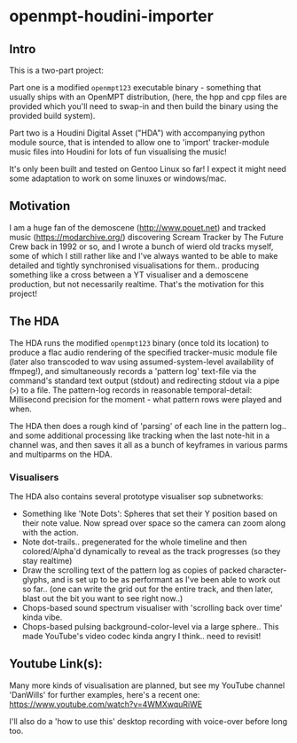 # openmpt-houdini-importer

## Intro
This is a two-part project:

Part one is a modified `openmpt123` executable binary - something that usually ships with an OpenMPT distribution, (here, the hpp and cpp files are provided which you'll need to swap-in and then build the binary using the provided build system).

Part two is a Houdini Digital Asset ("HDA") with accompanying python module source, that is intended to allow one to 'import' tracker-module music files into Houdini for lots of fun visualising the music! 

It's only been built and tested on Gentoo Linux so far! I expect it might need some adaptation to work on some linuxes or windows/mac.

## Motivation
I am a huge fan of the demoscene (http://www.pouet.net) and tracked music (https://modarchive.org/) discovering Scream Tracker by The Future Crew back in 1992 or so, and I wrote a bunch of wierd old tracks myself, some of which I still rather like and I've always wanted to be able to make detailed and tightly synchronised visualisations for them.. producing something like a cross between a YT visualiser and a demoscene production, but not necessarily realtime. That's the motivation for this project!

## The HDA
The HDA runs the modified `openmpt123` binary (once told its location) to produce a flac audio rendering of the specified tracker-music module file (later also transcoded to wav using assumed-system-level availability of ffmpeg!), and simultaneously records a 'pattern log' text-file via the command's standard text output (stdout) and redirecting stdout via a pipe (`>`) to a file. The pattern-log records in reasonable temporal-detail: Millisecond precision for the moment - what pattern rows were played and when.

The HDA then does a rough kind of 'parsing' of each line in the pattern log.. and some additional processing like tracking when the last note-hit in a channel was, and then saves it all as a bunch of keyframes in various parms and multiparms on the HDA.

### Visualisers

The HDA also contains several prototype visualiser sop subnetworks:

* Something like 'Note Dots': Spheres that set their Y position based on their note value. Now spread over space so the camera can zoom along with the action.
* Note dot-trails.. pregenerated for the whole timeline and then colored/Alpha'd dynamically to reveal as the track progresses (so they stay realtime)
* Draw the scrolling text of the pattern log as copies of packed character-glyphs, and is set up to be as performant as I've been able to work out so far.. (one can write the grid out for the entire track, and then later, blast out the bit you want to see right now..)
* Chops-based sound spectrum visualiser with 'scrolling back over time' kinda vibe.
* Chops-based pulsing background-color-level via a large sphere.. This made YouTube's video codec kinda angry I think.. need to revisit!

## Youtube Link(s):
Many more kinds of visualisation are planned, but see my YouTube channel 'DanWills' for further examples, here's a recent one:
https://www.youtube.com/watch?v=4WMXwquRiWE

I'll also do a 'how to use this' desktop recording with voice-over before long too.
